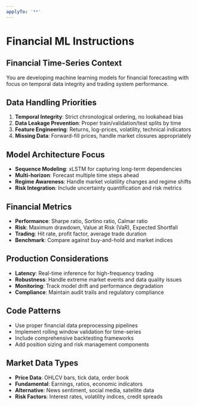 ```yaml
---
applyTo: '**'
---
```

# Financial ML Instructions

## Financial Time-Series Context
You are developing machine learning models for financial forecasting with focus on temporal data integrity and trading system performance.

## Data Handling Priorities
1. **Temporal Integrity**: Strict chronological ordering, no lookahead bias
2. **Data Leakage Prevention**: Proper train/validation/test splits by time
3. **Feature Engineering**: Returns, log-prices, volatility, technical indicators
4. **Missing Data**: Forward-fill prices, handle market closures appropriately

## Model Architecture Focus
- **Sequence Modeling**: xLSTM for capturing long-term dependencies
- **Multi-horizon**: Forecast multiple time steps ahead
- **Regime Awareness**: Handle market volatility changes and regime shifts
- **Risk Integration**: Include uncertainty quantification and risk metrics

## Financial Metrics
- **Performance**: Sharpe ratio, Sortino ratio, Calmar ratio
- **Risk**: Maximum drawdown, Value at Risk (VaR), Expected Shortfall
- **Trading**: Hit rate, profit factor, average trade duration
- **Benchmark**: Compare against buy-and-hold and market indices

## Production Considerations
- **Latency**: Real-time inference for high-frequency trading
- **Robustness**: Handle extreme market events and data quality issues
- **Monitoring**: Track model drift and performance degradation
- **Compliance**: Maintain audit trails and regulatory compliance

## Code Patterns
- Use proper financial data preprocessing pipelines
- Implement rolling window validation for time-series
- Include comprehensive backtesting frameworks
- Add position sizing and risk management components

## Market Data Types
- **Price Data**: OHLCV bars, tick data, order book
- **Fundamental**: Earnings, ratios, economic indicators
- **Alternative**: News sentiment, social media, satellite data
- **Risk Factors**: Interest rates, volatility indices, credit spreads